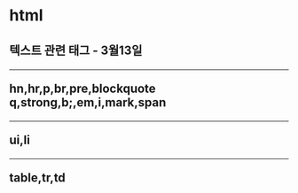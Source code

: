 # html
<h2>텍스트 관련 태그 - 3월13일</h>
<hr>
hn,hr,p,br,pre,blockquote<br>
q,strong,b;,em,i,mark,span
<hr>
ui,li
<hr>
table,tr,td
